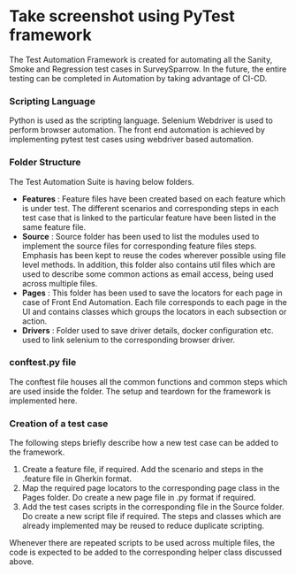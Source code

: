 ##
# **Take screenshot using PyTest framework**

The Test Automation Framework is created for automating all the Sanity, Smoke and Regression test cases in SurveySparrow. In the future, the entire testing can be completed in Automation by taking advantage of CI-CD.

### Scripting Language

Python is used as the scripting language. 
Selenium Webdriver is used to perform browser automation. The front end automation is achieved by implementing pytest test cases using webdriver based automation.

### Folder Structure

The Test Automation Suite is having below folders.

- **Features** : Feature files have been created based on each feature which is under test. The different scenarios and corresponding steps in each test case that is linked to the particular feature have been listed in the same feature file.
- **Source** : Source folder has been used to list the modules used to implement the source files for corresponding feature files steps. Emphasis has been kept to reuse the codes wherever possible using file level methods. In addition, this folder also contains util files which are used to describe some common actions as email access, being used across multiple files.
- **Pages** : This folder has been used to save the locators for each page in case of Front End Automation. Each file corresponds to each page in the UI and contains classes which groups the locators in each subsection or action.
- **Drivers** : Folder used to save driver details, docker configuration etc. used to link selenium to the corresponding browser driver.


### conftest.py file

The conftest file houses all the common functions and common steps which are used inside the folder. The setup and teardown for the framework is implemented here.

### Creation of a test case

The following steps briefly describe how a new test case can be added to the framework.

1. Create a feature file, if required. Add the scenario and steps in the .feature file in Gherkin format.
2. Map the required page locators to the corresponding page class in the Pages folder. Do create a new page file in .py format if required.
3. Add the test cases scripts in the corresponding file in the Source folder. Do create a new script file if required. The steps and classes which are already implemented may be reused to reduce duplicate scripting.

Whenever there are repeated scripts to be used across multiple files, the code is expected to be added to the corresponding helper class discussed above.
